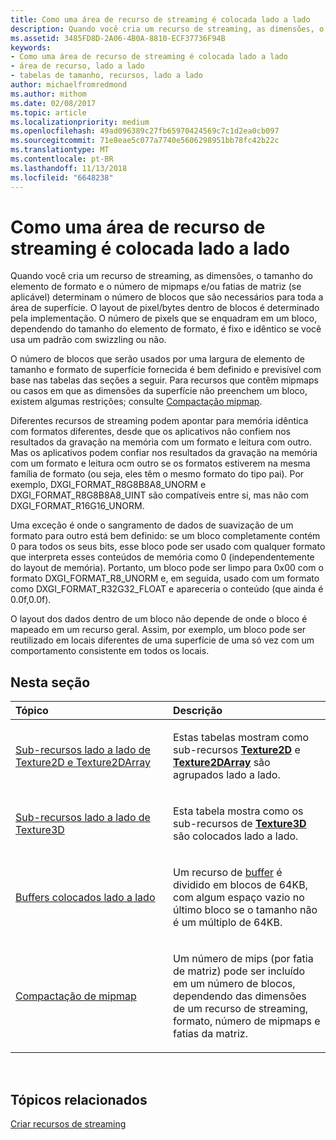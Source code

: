 ```yaml
---
title: Como uma área de recurso de streaming é colocada lado a lado
description: Quando você cria um recurso de streaming, as dimensões, o tamanho do elemento de formato e o número de mipmaps e/ou fatias de matriz (se aplicável) determinam o número de blocos que são necessários para toda a área de superfície.
ms.assetid: 3485FD8D-2A06-4B0A-8810-ECF37736F94B
keywords:
- Como uma área de recurso de streaming é colocada lado a lado
- área de recurso, lado a lado
- tabelas de tamanho, recursos, lado a lado
author: michaelfromredmond
ms.author: mithom
ms.date: 02/08/2017
ms.topic: article
ms.localizationpriority: medium
ms.openlocfilehash: 49ad096389c27fb65970424569c7c1d2ea0cb097
ms.sourcegitcommit: 71e8eae5c077a7740e5606298951bb78fc42b22c
ms.translationtype: MT
ms.contentlocale: pt-BR
ms.lasthandoff: 11/13/2018
ms.locfileid: "6648238"
---
```

# <a name="how-a-streaming-resources-area-is-tiled"></a>Como uma área de recurso de streaming é colocada lado a lado


Quando você cria um recurso de streaming, as dimensões, o tamanho do elemento de formato e o número de mipmaps e/ou fatias de matriz (se aplicável) determinam o número de blocos que são necessários para toda a área de superfície. O layout de pixel/bytes dentro de blocos é determinado pela implementação. O número de pixels que se enquadram em um bloco, dependendo do tamanho do elemento de formato, é fixo e idêntico se você usa um padrão com swizzling ou não.

O número de blocos que serão usados por uma largura de elemento de tamanho e formato de superfície fornecida é bem definido e previsível com base nas tabelas das seções a seguir. Para recursos que contêm mipmaps ou casos em que as dimensões da superfície não preenchem um bloco, existem algumas restrições; consulte [Compactação mipmap](mipmap-packing.md).

Diferentes recursos de streaming podem apontar para memória idêntica com formatos diferentes, desde que os aplicativos não confiem nos resultados da gravação na memória com um formato e leitura com outro. Mas os aplicativos podem confiar nos resultados da gravação na memória com um formato e leitura ocm outro se os formatos estiverem na mesma família de formato (ou seja, eles têm o mesmo formato do tipo pai). Por exemplo, DXGI\_FORMAT\_R8G8B8A8\_UNORM e DXGI\_FORMAT\_R8G8B8A8\_UINT são compatíveis entre si, mas não com DXGI\_FORMAT\_R16G16\_UNORM.

Uma exceção é onde o sangramento de dados de suavização de um formato para outro está bem definido: se um bloco completamente contém 0 para todos os seus bits, esse bloco pode ser usado com qualquer formato que interpreta esses conteúdos de memória como 0 (independentemente do layout de memória). Portanto, um bloco pode ser limpo para 0x00 com o formato DXGI\_FORMAT\_R8\_UNORM e, em seguida, usado com um formato como DXGI\_FORMAT\_R32G32\_FLOAT e apareceria o conteúdo (que ainda é 0.0f,0.0f).

O layout dos dados dentro de um bloco não depende de onde o bloco é mapeado em um recurso geral. Assim, por exemplo, um bloco pode ser reutilizado em locais diferentes de uma superfície de uma só vez com um comportamento consistente em todos os locais.

## <a name="span-idin-this-sectionspanin-this-section"></a><span id="in-this-section"></span>Nesta seção


<table>
<colgroup>
<col width="50%" />
<col width="50%" />
</colgroup>
<thead>
<tr class="header">
<th align="left">Tópico</th>
<th align="left">Descrição</th>
</tr>
</thead>
<tbody>
<tr class="odd">
<td align="left"><p><a href="texture2d-and-texture2darray-subresource-tiling.md">Sub-recursos lado a lado de Texture2D e Texture2DArray</a></p></td>
<td align="left"><p>Estas tabelas mostram como sub-recursos <a href="https://msdn.microsoft.com/library/windows/desktop/ff471525"><strong>Texture2D</strong></a> e <a href="https://msdn.microsoft.com/library/windows/desktop/ff471526"><strong>Texture2DArray</strong></a> são agrupados lado a lado.</p></td>
</tr>
<tr class="even">
<td align="left"><p><a href="texture3d-subresource-tiling.md">Sub-recursos lado a lado de Texture3D</a></p></td>
<td align="left"><p>Esta tabela mostra como os sub-recursos de <a href="https://msdn.microsoft.com/library/windows/desktop/ff471562"><strong>Texture3D</strong></a> são colocados lado a lado.</p></td>
</tr>
<tr class="odd">
<td align="left"><p><a href="buffer-tiling.md">Buffers colocados lado a lado</a></p></td>
<td align="left"><p>Um recurso de <a href="introduction-to-buffers.md">buffer</a> é dividido em blocos de 64KB, com algum espaço vazio no último bloco se o tamanho não é um múltiplo de 64KB.</p></td>
</tr>
<tr class="even">
<td align="left"><p><a href="mipmap-packing.md">Compactação de mipmap</a></p></td>
<td align="left"><p>Um número de mips (por fatia de matriz) pode ser incluído em um número de blocos, dependendo das dimensões de um recurso de streaming, formato, número de mipmaps e fatias da matriz.</p></td>
</tr>
</tbody>
</table>

 

## <a name="span-idrelated-topicsspanrelated-topics"></a><span id="related-topics"></span>Tópicos relacionados


[Criar recursos de streaming](creating-streaming-resources.md)

 

 




